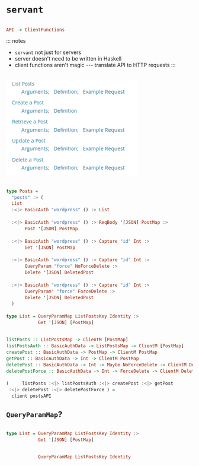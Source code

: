 # `servant`

##

```haskell
API -> ClientFunctions
```

::: notes
- `servant` not just for servers
- server doesn't need to be written in Haskell
- client functions aren't magic --- translate API to HTTP requests
:::

##

<img src="images/wordpress-api.png" alt="wordpress REST API for posts" style="width: 70%"/>

##

```haskell
type Posts =
  "posts" :> (
  List
  :<|> BasicAuth "wordpress" () :> List

  :<|> BasicAuth "wordpress" () :> ReqBody '[JSON] PostMap :>
       Post '[JSON] PostMap

  :<|> BasicAuth "wordpress" () :> Capture "id" Int :>
       Get '[JSON] PostMap

  :<|> BasicAuth "wordpress" () :> Capture "id" Int :>
       QueryParam "force" NoForceDelete :>
       Delete '[JSON] DeletedPost

  :<|> BasicAuth "wordpress" () :> Capture "id" Int :>
       QueryParam' "force" ForceDelete :>
       Delete '[JSON] DeletedPost
  )

type List = QueryParamMap ListPostsKey Identity :>
            Get '[JSON] [PostMap]
```

##

```haskell
listPosts :: ListPostsMap -> ClientM [PostMap]
listPostsAuth :: BasicAuthData -> ListPostsMap -> ClientM [PostMap]
createPost :: BasicAuthData -> PostMap -> ClientM PostMap
getPost :: BasicAuthData -> Int -> ClientM PostMap
deletePost :: BasicAuthData -> Int -> Maybe NoForceDelete -> ClientM DeletedPost
deletePostForce :: BasicAuthData -> Int -> ForceDelete -> ClientM DeletedPost

(     listPosts :<|> listPostsAuth :<|> createPost :<|> getPost
 :<|> deletePost :<|> deletePostForce ) =
  client postsAPI
```

## `QueryParamMap`?

##

```haskell
type List = QueryParamMap ListPostsKey Identity :>
            Get '[JSON] [PostMap]
```

##

```haskell
            QueryParamMap ListPostsKey Identity
            
```

##



